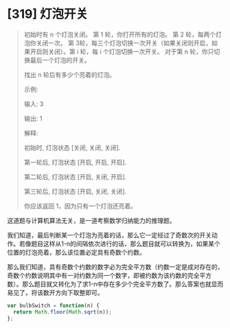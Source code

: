 # [319] 灯泡开关

> 初始时有 n 个灯泡关闭。 第 1 轮，你打开所有的灯泡。 第 2 轮，每两个灯泡你关闭一次。 第 3轮，每三个灯泡切换一次开关（如果关闭则开启，如果开启则关闭）。第 i 轮，每 i 个灯泡切换一次开关。 对于第 n 轮，你只切换最后一个灯泡的开关。
>
> 找出 n 轮后有多少个亮着的灯泡。
>
> 示例:
>
> 输入: 3
>
> 输出: 1
>
> 解释:
>
> 初始时, 灯泡状态 [关闭, 关闭, 关闭].
>
> 第一轮后, 灯泡状态 [开启, 开启, 开启].
>
> 第二轮后, 灯泡状态 [开启, 关闭, 开启].
>
> 第三轮后, 灯泡状态 [开启, 关闭, 关闭].
>
> 你应该返回 1，因为只有一个灯泡还亮着。

这道题与计算机算法无关，是一道考察数学归纳能力的推理题。

我们知道，最后判断某一个灯泡为亮着的话，那么它一定经过了奇数次的开关动作。若像题目这样从1-n的间隔依次进行的话，那么题目就可以转换为，如果某个位置的灯泡亮着，那么该位置必定具有奇数个约数。

那么我们知道，具有奇数个约数的数字必为完全平方数（约数一定是成对存在的，奇数个约数说明其中有一对约数为同一个数字，即被约数为该约数的完全平方数）。那么题目就又转化为了求1-n中存在多少个完全平方数了。那么答案也就显而易见了，将该数开方向下取整即可。

```js
var bulbSwitch = function(n) {
  return Math.floor(Math.sqrt(n));
};
```
